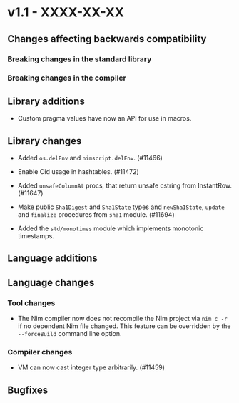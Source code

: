 # v1.1 - XXXX-XX-XX


## Changes affecting backwards compatibility


### Breaking changes in the standard library


### Breaking changes in the compiler


## Library additions

- Custom pragma values have now an API for use in macros.

## Library changes

- Added `os.delEnv` and `nimscript.delEnv`. (#11466)

- Enable Oid usage in hashtables. (#11472)

- Added `unsafeColumnAt` procs, that return unsafe cstring from InstantRow. (#11647)

- Make public `Sha1Digest` and `Sha1State` types and `newSha1State`, `update` and `finalize` procedures from `sha1` module. (#11694)

- Added the `std/monotimes` module which implements monotonic timestamps.

## Language additions


## Language changes


### Tool changes

- The Nim compiler now does not recompile the Nim project via ``nim c -r`` if
  no dependent Nim file changed. This feature can be overridden by
  the ``--forceBuild`` command line option.

### Compiler changes

- VM can now cast integer type arbitrarily. (#11459)


## Bugfixes
